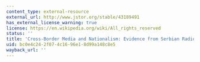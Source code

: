 ```yaml
---
content_type: external-resource
external_url: http://www.jstor.org/stable/43189491
has_external_license_warning: true
license: https://en.wikipedia.org/wiki/All_rights_reserved
status: ''
title: 'Cross-Border Media and Nationalism: Evidence from Serbian Radio in Croatia'
uid: bc0e4c24-2f07-4c16-96e1-8d99a148c8e5
wayback_url: ''
---
```

